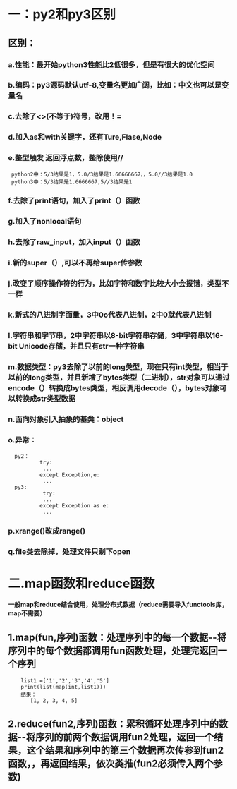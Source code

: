 # 一：py2和py3区别

## 区别：
### a.性能：最开始python3性能比2低很多，但是有很大的优化空间
### b.编码：py3源码默认utf-8,变量名更加广阔，比如：中文也可以是变量名
### c.去除了<>(不等于)符号，改用！=
### d.加入as和with关键字，还有Ture,Flase,Node
### e.整型触发 返回浮点数，整除使用//  

     python2中：5/3结果是1，5.0/3结果是1.66666667，，5.0//3结果是1.0
     python3中：5/3结果是1.6666667,5//3结果是1
     
### f.去除了print语句，加入了print（）函数

### g.加入了nonlocal语句

### h.去除了raw_input，加入input（）函数

### i.新的super（）,可以不再给super传参数

### j.改变了顺序操作符的行为，比如字符和数字比较大小会报错，类型不一样

### k.新式的八进制字面量，3中0o代表八进制，2中0就代表八进制

### l.字符串和字节串，2中字符串以8-bit字符串存储，3中字符串以16-bit Unicode存储，并且只有str一种字符串

### m.数据类型：py3去除了以前的long类型，现在只有int类型，相当于以前的long类型，并且新增了bytes类型（二进制），str对象可以通过encode（）转换成bytes类型，相反调用decode（），bytes对象可以转换成str类型数据

### n.面向对象引入抽象的基类：object

### o.异常：

	  py2：
	          try:
	           ...
	          except Exception,e:
	           ...
	  py3:
	           try:
	           ...
	          except Exception as e:
	           ...
### p.xrange()改成range()

### q.file类去除掉，处理文件只剩下open

# 二.map函数和reduce函数

**一般map和reduce结合使用，处理分布式数据（reduce需要导入functools库，map不需要）**

## 1.map(fun,序列)函数：处理序列中的每一个数据--将序列中的每个数据都调用fun函数处理，处理完返回一个序列

		list1 =['1','2','3','4','5']
		print(list(map(int,list1)))
        结果：
           [1, 2, 3, 4, 5]

## 2.reduce(fun2,序列)函数：累积循环处理序列中的数据--将序列的前两个数据调用fun2处理，返回一个结果，这个结果和序列中的第三个数据再次传参到fun2函数，，再返回结果，依次类推(fun2必须传入两个参数)



